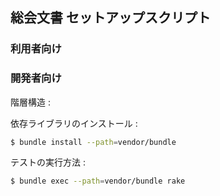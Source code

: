 ## 総会文書 セットアップスクリプト

### 利用者向け

### 開発者向け

階層構造 :



依存ライブラリのインストール :

```sh
$ bundle install --path=vendor/bundle
```

テストの実行方法 :

```sh
$ bundle exec --path=vendor/bundle rake
```
